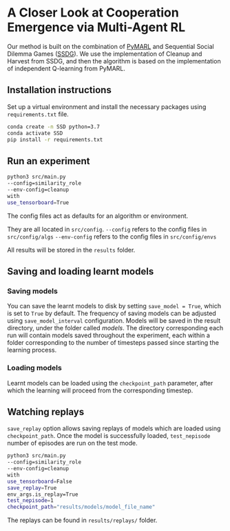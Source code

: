 # A Closer Look at Cooperation Emergence via Multi-Agent RL

Our method is built on the combination of [PyMARL](https://github.com/oxwhirl/pymarl) and Sequential Social Dilemma Games ([SSDG](https://github.com/eugenevinitsky/sequential_social_dilemma_games)).
We use the implementation of Cleanup and Harvest from SSDG, and then the algorithm is based on the implementation of independent Q-learning from PyMARL.


## Installation instructions

Set up a virtual environment and install the necessary packages using `requirements.txt` file.

```bash
conda create -n SSD python=3.7
conda activate SSD
pip install -r requirements.txt
```

## Run an experiment 

```bash
python3 src/main.py 
--config=similarity_role 
--env-config=cleanup 
with 
use_tensorboard=True 
```

The config files act as defaults for an algorithm or environment. 

They are all located in `src/config`.
`--config` refers to the config files in `src/config/algs`
`--env-config` refers to the config files in `src/config/envs`

All results will be stored in the `results` folder.

## Saving and loading learnt models

### Saving models

You can save the learnt models to disk by setting `save_model = True`, which is set to `True` by default. The frequency of saving models can be adjusted using `save_model_interval` configuration. Models will be saved in the result directory, under the folder called *models*. The directory corresponding each run will contain models saved throughout the experiment, each within a folder corresponding to the number of timesteps passed since starting the learning process.

### Loading models

Learnt models can be loaded using the `checkpoint_path` parameter, after which the learning will proceed from the corresponding timestep. 

## Watching replays

`save_replay` option allows saving replays of models which are loaded using `checkpoint_path`. Once the model is successfully loaded, `test_nepisode` number of episodes are run on the test mode. 

```bash
python3 src/main.py 
--config=similarity_role 
--env-config=cleanup 
with 
use_tensorboard=False 
save_replay=True 
env_args.is_replay=True 
test_nepisode=1 
checkpoint_path="results/models/model_file_name"
```

The replays can be found in `results/replays/` folder.